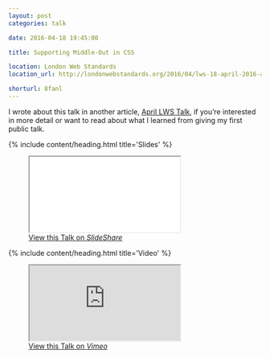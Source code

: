 ```yaml
---
layout: post
categories: talk

date: 2016-04-18 19:45:00

title: Supporting Middle-Out in CSS

location: London Web Standards
location_url: http://londonwebstandards.org/2016/04/lws-18-april-2016-animation-chats-lwsaniquery/

shorturl: 8fanl
---
```



I wrote about this talk in another article, <a rel="me" href="{% post_url 2016-04-29-april-lws-talk %}">April LWS Talk</a>, if you’re interested in more detail or want to read about what I learned from giving my first public talk.


{% include content/heading.html title='Slides' %}

<figure>
    <div class="media  media--slideshare">
        <iframe src="//www.slideshare.net/slideshow/embed_code/key/hixmTNkYy3AfKn" allowfullscreen></iframe>
    </div>
    <figcaption>
        <a rel="external" href="http://www.slideshare.net/ChrisBurnell1/supporting-middleout-in-css-61086081/1" title="Supporting Middle-Out in CSS on SlideShare">View this Talk on <em>SlideShare</em></a>
    </figcaption>
</figure>


{% include content/heading.html title='Video' %}

<figure>
    <div class="media  media--vimeo">
        <iframe src="https://player.vimeo.com/video/164122074" allowfullscreen></iframe>
    </div>
    <figcaption>
        <a rel="external" href="https://vimeo.com/164122074" title="Supporting Middle-Out in CSS on Vimeo">View this Talk on <em>Vimeo</em></a>
    </figcaption>
</figure>
